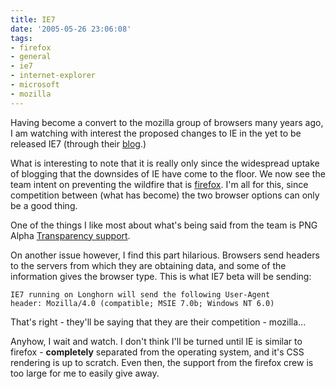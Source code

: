 ```yaml
---
title: IE7
date: '2005-05-26 23:06:08'
tags:
- firefox
- general
- ie7
- internet-explorer
- microsoft
- mozilla
---
```


Having become a convert to the mozilla group of browsers many years ago, I am watching with interest the proposed changes to IE in the yet to be released IE7 (through their <a href="http://blogs.msdn.com/ie/">blog</a>.)

What is interesting to note that it is really only since the widespread uptake of blogging that the downsides of IE have come to the floor. We now see the team intent on preventing the wildfire that is <a href="http://www.mozilla.org/firefox">firefox</a>. I'm all for this, since competition between (what has become) the two browser options can only be a good thing.

One of the things I like most about what's being said from the team is PNG Alpha <a href="http://blogs.msdn.com/ie/archive/2005/04/26/412263.aspx">Transparency support</a>.

On another issue however, I find this part hilarious. Browsers send headers to the servers from which they are obtaining data, and some of the information gives the browser type. This is what IE7 beta will be sending:

<code>IE7 running on Longhorn will send the following User-Agent header: Mozilla/4.0 (compatible; MSIE 7.0b; Windows NT 6.0)</code>

That's right - they'll be saying that they are their competition - mozilla...

Anyhow, I wait and watch. I don't think I'll be turned until IE is similar to firefox - <strong>completely</strong> separated from the operating system, and it's CSS rendering is up to scratch. Even then, the support from the firefox crew is too large for me to easily give away.
